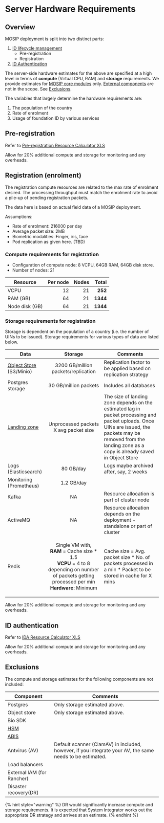 # Server Hardware Requirements

## Overview

MOSIP deployment is split into two distinct parts:

1. [ID lifecycle management](../../id-lifecycle-management.md)
   * Pre-registration
   * Registration
2. [ID Authentication](../../id-authentication.md)

The server-side hardware estimates for the above are specified at a high level in terms of **compute** (Virtual CPU, RAM) and **storage** requirements. We provide estimates for [MOSIP core modules](https://github.com/mosip/mosip-infra/tree/release-1.2.0/deployment/v3/mosip) only. [External components](https://github.com/mosip/mosip-infra/tree/release-1.2.0/deployment/v3/external) are not in the scope. See [Exclusions](server-hardware-requirements.md#exclusions).

The variables that largely determine the hardware requirements are:

1. The population of the country
2. Rate of enrolment
3. Usage of foundation ID by various services

## Pre-registration

Refer to [Pre-registration Resource Calculator XLS](../../\_files/pre-reg-resource-calculator.xls)

Allow for 20% additional compute and storage for monitoring and any overheads.

## Registration (enrolment)

The registration compute resources are related to the max rate of enrolment desired. The processing throughput must match the enrolment rate to avoid a pile-up of pending registration packets.

The data here is based on actual field data of a MOSIP deployment.

Assumptions:

* Rate of enrolment: 216000 per day
* Average packet size: 2MB
* Biometric modalities: Finger, iris, face
* Pod replication as given here. (TBD)

### Compute requirements for registration

* Configuration of compute node: 8 VCPU, 64GB RAM, 64GB disk store.
* Number of nodes: 21

| Resource       | Per node | Nodes |    Total |
| -------------- | -------: | ----: | -------: |
| VCPU           |       12 |    21 |  **252** |
| RAM (GB)       |       64 |    21 | **1344** |
| Node disk (GB) |       64 |    21 | **1344** |

### Storage requirements for registration

Storage is dependent on the population of a country (i.e. the number of UINs to be issued). Storage requirements for various types of data are listed below.

| Data                                                                                                                                                                     |                                                                                               Storage                                                                                              | Comments                                                                                                                                                                                                         |
| ------------------------------------------------------------------------------------------------------------------------------------------------------------------------ | :------------------------------------------------------------------------------------------------------------------------------------------------------------------------------------------------: | ---------------------------------------------------------------------------------------------------------------------------------------------------------------------------------------------------------------- |
| [Object Store ](https://github.com/mosip/mosip-infra/tree/1.2.0.1/deployment/v3/external/object-store/minio)(S3/Minio)                                                   |                                                                                 3200 GB/million packets/replication                                                                                | Replication factor to be applied based on replication strategy                                                                                                                                                   |
| Postgres storage                                                                                                                                                         |                                                                                        30 GB/million packets                                                                                       | Includes all databases                                                                                                                                                                                           |
| [Landing zone](https://github.com/mosip/registration/blob/release-1.2.0/registration-processor/init/registration-processor-packet-receiver-stage/README.md#landing-zone) |                                                                                Unprocessed packets X avg packet size                                                                               | The size of landing zone depends on the estimated lag in packet processing and packet uploads. Once UINs are issued, the packets may be removed from the landing zone as a copy is already saved in Object Store |
| Logs (Elasticsearch)                                                                                                                                                     |                                                                                              80 GB/day                                                                                             | Logs maybe archived after, say, 2 weeks                                                                                                                                                                          |
| Monitoring (Prometheus)                                                                                                                                                  |                                                                                             1.2 GB/day                                                                                             |                                                                                                                                                                                                                  |
| Kafka                                                                                                                                                                    |                                                                                                 NA                                                                                                 | Resource allocation is part of cluster node                                                                                                                                                                      |
| ActiveMQ                                                                                                                                                                 |                                                                                                 NA                                                                                                 | Resource allocation depends on the deployment - standalone or part of cluster                                                                                                                                    |
| Redis                                                                                                                                                                    | <p>Single VM with,<br><strong>RAM</strong> = Cache size * 1.5<br><strong>VCPU</strong> = 4 to 8 depending on number of packets getting processed per min<br><strong>Hardware</strong>: Minimum</p> | Cache size = Avg. packet size \* No. of packets processed in a min \* Packet to be stored in cache for X mins                                                                                                    |

Allow for 20% additional compute and storage for monitoring and any overheads.

## ID authentication

Refer to [IDA Resource Calculator XLS](../../\_files/ida-resource-calculator.xlsx)

Allow for 20% additional compute and storage for monitoring and any overheads.

## Exclusions

The compute and storage estimates for the following components are not included:

| Component                  | Comments                                                                                                 |
| -------------------------- | -------------------------------------------------------------------------------------------------------- |
| Postgres                   | Only storage estimated above.                                                                            |
| Object store               | Only storage estimated above.                                                                            |
| Bio SDK                    |                                                                                                          |
| [HSM](../../hsm.md)        |                                                                                                          |
| [ABIS](../../abis.md)      |                                                                                                          |
| Antvirus (AV)              | Default scanner (ClamAV) in included, however, if you integrate your AV, the same needs to be estimated. |
| Load balancers             |                                                                                                          |
| External IAM (for Rancher) |                                                                                                          |
| Disaster recovery(DR)      |                                                                                                          |

{% hint style="warning" %}
DR would significantly increase compute and storage requirements. It is expected that System Integrator works out the appropriate DR strategy and arrives at an estimate.
{% endhint %}
